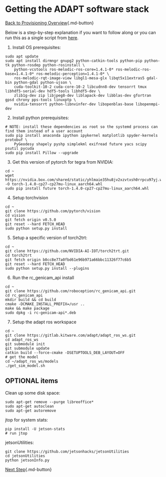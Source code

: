 # Getting the ADAPT software stack

[Back to Provisioning Overview](provisioning.md){.md-button}

Below is a step-by-step explanation if you want to follow along or you can run this as a single script from [here](https://gitlab.kitware.com/adapt/adapt_ros_ws/-/blob/master/example_config/1_adapt_software.sh).

1. Install OS prerequisites:
```
sudo apt update
sudo apt install dirmngr gnupg2 python-catkin-tools python-pip python-tk python-rosdep python-rosinstall \
    python-vcstools ros-melodic-ros-core=1.4.1-0* ros-melodic-ros-base=1.4.1-0* ros-melodic-perception=1.4.1-0* \
    ros-melodic-rqt-image-view libgl1-mesa-glx libqt5x11extras5 gdal-bin python-gdal python-ujson \
    cuda-toolkit-10-2 cuda-core-10-2 libcudnn8-dev tensorrt tmux libhdf5-serial-dev hdf5-tools libhdf5-dev \
    zlib1g-dev zip libjpeg8-dev liblapack-dev libblas-dev gfortran gpsd chrony pps-tools linuxptp \
    nvidia-tensorrt python-libnvinfer-dev libopenblas-base libopenmpi-dev

```

2. Install python prerequisites:
```
# NOTE: install these dependencies as root so the systemd process can find them instead of a user account
sudo pip install anaconda ipython ipykernel matplotlib spyder-kernels protobuf \
    PyGeodesy shapely pyshp simplekml exifread future yacs scipy psutil pycuda
sudo pip install Pillow --upgrade
```

3. Get this version of pytorch for tegra from NVIDIA:
```
cd ~
wget https://nvidia.box.com/shared/static/yhlmaie35hu8jv2xzvtxsh0rrpcu97yj.whl -O torch-1.4.0-cp27-cp27mu-linux_aarch64.whl
sudo pip install future torch-1.4.0-cp27-cp27mu-linux_aarch64.whl
```

4. Setup torchvision
```
cd ~
git clone https://github.com/pytorch/vision
cd vision
git fetch origin v0.5.0
git reset --hard FETCH_HEAD
sudo python setup.py install
```

5. Setup a specific version of torch2trt:
```
cd ~
git clone https://github.com/NVIDIA-AI-IOT/torch2trt.git
cd torch2trt
git fetch origin b0cc8e77a0fbd61e96b971a66bbc11326f77c6b5
git reset --hard FETCH_HEAD
sudo python setup.py install --plugins
```

6. Run the rc_genicam_api install
```
cd ~
git clone https://github.com/roboception/rc_genicam_api.git
cd rc_genicam_api
mkdir build && cd build
cmake -DCMAKE_INSTALL_PREFIX=/usr ..
make && make package
sudo dpkg -i rc-genicam-api*.deb
```

7. Setup the adapt ros workspace
```
cd ~
git clone https://gitlab.kitware.com/adapt/adapt_ros_ws.git
cd adapt_ros_ws
git submodule init
git submodule update
catkin build --force-cmake -DSETUPTOOLS_DEB_LAYOUT=OFF
# get the model
cd ~/adapt_ros_ws/models
./get_sim_model.sh
```

## OPTIONAL items

Clean up some disk space:
```
sudo apt-get remove --purge libreoffice*
sudo apt-get autoclean
sudo apt-get autoremove
```

jtop for system stats:
```
pip install -U jetson-stats
# run jtop
```

jetsonUtilities:
```
git clone https://github.com/jetsonhacks/jetsonUtilities
cd jetsonUtilities
python jetsonInfo.py
```

[Next Step](prov2.md){.md-button}